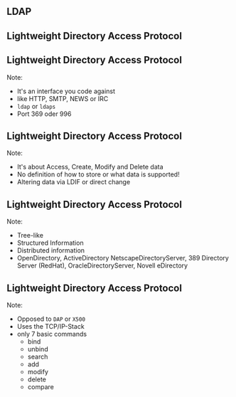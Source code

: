 <!-- .slide: data-transition="fade-in" -->
## LDAP



<!-- .slide: data-transition="fade-in" -->
## **L**ightweight **D**irectory **A**ccess **P**rotocol




<!-- .slide: data-transition="fade-in" -->
## <span class="light">**L**ightweight **D**irectory **A**ccess</span> **P**rotocol

Note:
* It's an interface you code against
* like HTTP, SMTP, NEWS or IRC
* ```ldap``` or ```ldaps```
* Port 369 oder 996




<!-- .slide: data-transition="fade-in" -->
## <span class="light">**L**ightweight **D**irectory</span> **A**ccess <span class="light">**P**rotocol</span>

Note:
* It's about Access, Create, Modify and Delete data
* No definition of how to store or what data is supported!
* Altering data via LDIF or direct change




<!-- .slide: data-transition="fade-in" -->
## <span class="light">**L**ightweight</span> **D**irectory <span class="light">**A**ccess **P**rotocol</span>

Note:
* Tree-like
* Structured Information
* Distributed information
* OpenDirectory, ActiveDirectory NetscapeDirectoryServer, 389 Directory Server (RedHat), OracleDirectoryServer, Novell eDirectory




<!-- .slide: data-transition="fade-in" -->
## **L**ightweight <span class="light">**D**irectory <span class="light">**A**ccess **P**rotocol</span>

Note:
* Opposed to ```DAP``` or ```X500```
* Uses the TCP/IP-Stack
* only 7 basic commands
  * bind
  * unbind
  * search
  * add
  * modify
  * delete
  * compare
